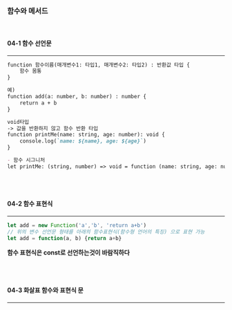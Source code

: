 ### 함수와 메서드
</br>

#### 04-1 함수 선언문
---
```md
function 함수이름(매개변수1: 타입1, 매개변수2: 타입2) : 반환값 타입 {
    함수 몸통
}

예)
function add(a: number, b: number) : number {
    return a + b
}
```
```md
void타입
-> 값을 반환하지 않고 함수 반환 타입
function printMe(name: string, age: number): void {
    console.log(`name: ${name}, age: ${age}`)
}

- 함수 시그니처
let printMe: (string, number) => void = function (name: string, age: number): void {}
```

</br></br>

#### 04-2 함수 표현식
---
```ts
let add = new Function('a','b', 'return a+b')
// 위의 변수 선언문 형태를 아래의 함수표현식(함수형 언어의 특징) 으로 표현 가능
let add = function(a, b) {return a+b}
```

**함수 표현식은 const로 선언하는것이 바람직하다**

</br></br>

#### 04-3 화살표 함수와 표현식 문
---
